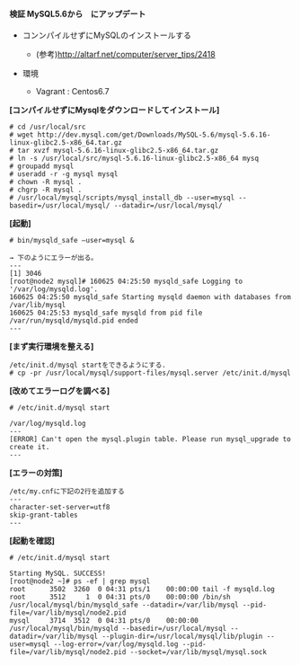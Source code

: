 #### 検証 MySQL5.6から　にアップデート

- コンンパイルせずにMySQLのインストールする
  - (参考)http://altarf.net/computer/server_tips/2418 

- 環境
  - Vagrant : Centos6.7


**[コンパイルせずにMysqlをダウンロードしてインストール]**
```
# cd /usr/local/src
# wget http://dev.mysql.com/get/Downloads/MySQL-5.6/mysql-5.6.16-linux-glibc2.5-x86_64.tar.gz
# tar xvzf mysql-5.6.16-linux-glibc2.5-x86_64.tar.gz
# ln -s /usr/local/src/mysql-5.6.16-linux-glibc2.5-x86_64 mysq
# groupadd mysql
# useradd -r -g mysql mysql
# chown -R mysql .
# chgrp -R mysql .
# /usr/local/mysql/scripts/mysql_install_db --user=mysql --basedir=/usr/local/mysql/ --datadir=/usr/local/mysql/
```

**[起動]**
```
# bin/mysqld_safe –user=mysql &

→ 下のようにエラーが出る。
---
[1] 3046
[root@node2 mysql]# 160625 04:25:50 mysqld_safe Logging to '/var/log/mysqld.log'.
160625 04:25:50 mysqld_safe Starting mysqld daemon with databases from /var/lib/mysql
160625 04:25:53 mysqld_safe mysqld from pid file /var/run/mysqld/mysqld.pid ended
---
```

**[まず実行環境を整える]**
```
/etc/init.d/mysql startをできるようにする.
# cp -pr /usr/local/mysql/support-files/mysql.server /etc/init.d/mysql
```

**[改めてエラーログを調べる]**
```
# /etc/init.d/mysql start

/var/log/mysqld.log
---
[ERROR] Can't open the mysql.plugin table. Please run mysql_upgrade to create it.
---
```
**[エラーの対策]**
```
/etc/my.cnfに下記の2行を追加する
---
character-set-server=utf8
skip-grant-tables
---
```

**[起動を確認]**
```
# /etc/init.d/mysql start

Starting MySQL. SUCCESS!
[root@node2 ~]# ps -ef | grep mysql
root      3502  3260  0 04:31 pts/1    00:00:00 tail -f mysqld.log
root      3512     1  0 04:31 pts/0    00:00:00 /bin/sh /usr/local/mysql/bin/mysqld_safe --datadir=/var/lib/mysql --pid-file=/var/lib/mysql/node2.pid
mysql     3714  3512  0 04:31 pts/0    00:00:00 /usr/local/mysql/bin/mysqld --basedir=/usr/local/mysql --datadir=/var/lib/mysql --plugin-dir=/usr/local/mysql/lib/plugin --user=mysql --log-error=/var/log/mysqld.log --pid-file=/var/lib/mysql/node2.pid --socket=/var/lib/mysql/mysql.sock
```
